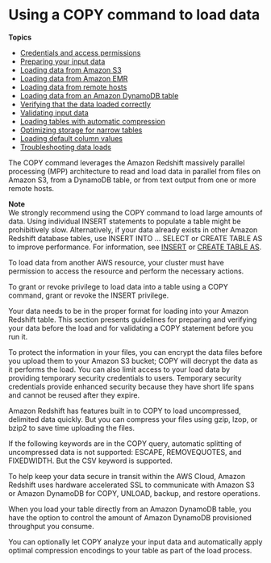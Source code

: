 # Using a COPY command to load data<a name="t_Loading_tables_with_the_COPY_command"></a>

**Topics**
+ [Credentials and access permissions](loading-data-access-permissions.md)
+ [Preparing your input data](t_preparing-input-data.md)
+ [Loading data from Amazon S3](t_Loading-data-from-S3.md)
+ [Loading data from Amazon EMR](loading-data-from-emr.md)
+ [Loading data from remote hosts](loading-data-from-remote-hosts.md)
+ [Loading data from an Amazon DynamoDB table](t_Loading-data-from-dynamodb.md)
+ [Verifying that the data loaded correctly](verifying-that-data-loaded-correctly.md)
+ [Validating input data](t_Validating_input_files.md)
+ [Loading tables with automatic compression](c_Loading_tables_auto_compress.md)
+ [Optimizing storage for narrow tables](c_load_compression_hidden_cols.md)
+ [Loading default column values](c_loading_default_values.md)
+ [Troubleshooting data loads](t_Troubleshooting_load_errors.md)

The COPY command leverages the Amazon Redshift massively parallel processing \(MPP\) architecture to read and load data in parallel from files on Amazon S3, from a DynamoDB table, or from text output from one or more remote hosts\.

**Note**  
We strongly recommend using the COPY command to load large amounts of data\. Using individual INSERT statements to populate a table might be prohibitively slow\. Alternatively, if your data already exists in other Amazon Redshift database tables, use INSERT INTO \.\.\. SELECT or CREATE TABLE AS to improve performance\. For information, see [INSERT](r_INSERT_30.md) or [CREATE TABLE AS](r_CREATE_TABLE_AS.md)\.

To load data from another AWS resource, your cluster must have permission to access the resource and perform the necessary actions\. 

To grant or revoke privilege to load data into a table using a COPY command, grant or revoke the INSERT privilege\.

Your data needs to be in the proper format for loading into your Amazon Redshift table\. This section presents guidelines for preparing and verifying your data before the load and for validating a COPY statement before you run it\.

To protect the information in your files, you can encrypt the data files before you upload them to your Amazon S3 bucket; COPY will decrypt the data as it performs the load\. You can also limit access to your load data by providing temporary security credentials to users\. Temporary security credentials provide enhanced security because they have short life spans and cannot be reused after they expire\.

Amazon Redshift has features built in to COPY to load uncompressed, delimited data quickly\. But you can compress your files using gzip, lzop, or bzip2 to save time uploading the files\.

If the following keywords are in the COPY query, automatic splitting of uncompressed data is not supported: ESCAPE, REMOVEQUOTES, and FIXEDWIDTH\. But the CSV keyword is supported\.

To help keep your data secure in transit within the AWS Cloud, Amazon Redshift uses hardware accelerated SSL to communicate with Amazon S3 or Amazon DynamoDB for COPY, UNLOAD, backup, and restore operations\.

When you load your table directly from an Amazon DynamoDB table, you have the option to control the amount of Amazon DynamoDB provisioned throughput you consume\.

You can optionally let COPY analyze your input data and automatically apply optimal compression encodings to your table as part of the load process\.
